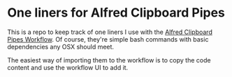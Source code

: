 One liners for Alfred Clipboard Pipes
================================

This is a repo to keep track of one liners I use with the [Alfred Clipboard Pipes Workflow](https://github.com/ramiroaraujo/alfred-clipboard-pipes-workflow). Of course, they're simple bash commands with basic dependencies any OSX should meet.

The easiest way of importing them to the workflow is to copy the code content and use the workflow UI to add it.
